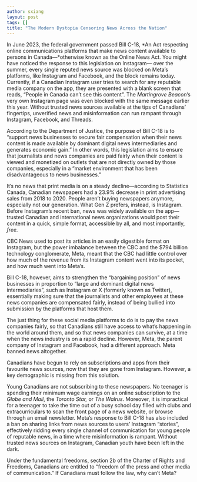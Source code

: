 ```yaml
---
author: sxiang
layout: post
tags: []
title: "The Modern Dystopia Censoring News Across the Nation"
---
```


In June 2023, the federal government passed Bill C-18, *An Act
respecting online communications platforms that make news content
available to persons in Canada—*otherwise known as the Online News Act.
You might have noticed the response to this legislation on Instagram—
over the summer, every single reputed news source was blocked on Meta’s
platforms, like Instagram and Facebook, and the block remains today.
Currently, if a Canadian Instagram user tries to search for any
reputable media company on the app, they are presented with a blank
screen that reads, “People in Canada can’t see this content”. The
_Martingrove Beacon_’s very own Instagram page was even blocked with the
same message earlier this year. Without trusted news sources available
at the tips of Canadians’ fingertips, unverified news and misinformation
can run rampant through Instagram, Facebook, and Threads.

According to the Department of Justice, the purpose of Bill C-18 is to
“support news businesses to secure fair compensation when their news
content is made available by dominant digital news intermediaries and
generates economic gain.” In other words, this legislation aims to
ensure that journalists and news companies are paid fairly when their
content is viewed and monetized on outlets that are not directly owned
by those companies, especially in a “market environment that has been
disadvantageous to news businesses.”

It’s no news that print media is on a steady decline—according to
Statistics Canada, Canadian newspapers had a 23.9% decrease in print
advertising sales from 2018 to 2020. People aren’t buying newspapers
anymore, especially not our generation. What Gen Z prefers, instead, is
Instagram. Before Instagram’s recent ban, news was widely available on
the app— trusted Canadian and international news organizations would
post their content in a quick, simple format, accessible by all, and
most importantly, _free._

CBC News used to post its articles in an easily digestible format on
Instagram, but the power imbalance between the CBC and the $794 billion
technology conglomerate, Meta, meant that the CBC had little control
over how much of the revenue from its Instagram content went into its
pocket, and how much went into Meta’s.

Bill C-18, however, aims to strengthen the “bargaining position” of news
businesses in proportion to “large and dominant digital news
intermediaries”, such as Instagram or X (formerly known as Twitter),
essentially making sure that the journalists and other employees at
these news companies are compensated fairly, instead of being bullied
into submission by the platforms that host them.

The just thing for these social media platforms to do is to pay the news
companies fairly, so that Canadians still have access to what’s
happening in the world around them, and so that news companies can
survive, at a time when the news industry is on a rapid decline.
However, Meta, the parent company of Instagram and Facebook, had a
different approach. Meta banned news altogether.

Canadians have begun to rely on subscriptions and apps from their
favourite news sources, now that they are gone from Instagram. However,
a key demographic is missing from this solution.

Young Canadians are not subscribing to these newspapers. No teenager is
spending their minimum wage earnings on an online subscription to the
_Globe and Mail_, the _Toronto Star,_ or _The Walrus_. Moreover, it is
impractical for a teenager to take the time out of a busy school day
filled with clubs and extracurriculars to scan the front page of a news
website, or browse through an email newsletter. Meta’s response to Bill
C-18 has also included a ban on sharing links from news sources to
users’ Instagram “stories”, effectively ridding every single channel of
communication for young people of reputable news, in a time where
misinformation is rampant. Without trusted news sources on Instagram,
Canadian youth have been left in the dark.

Under the fundamental freedoms, section 2b of the Charter of Rights and
Freedoms, Canadians are entitled to “freedom of the press and other
media of communication.” If Canadians must follow the law, why can’t
Meta?
